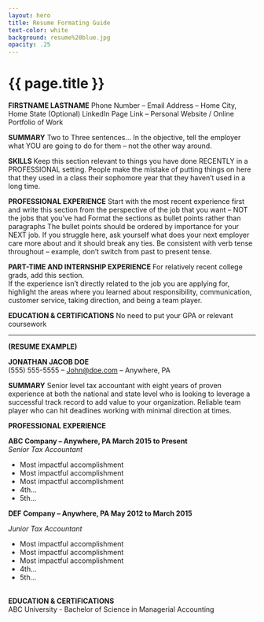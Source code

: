 ```yaml
---
layout: hero
title: Resume Formating Guide
text-color: white
background: resume%20blue.jpg
opacity: .25
---
```

# {{ page.title }}
<p> <b>FIRSTNAME LASTNAME</b>
Phone Number – Email Address – Home City, Home State
(Optional) LinkedIn Page Link – Personal Website / Online Portfolio of Work

<b>SUMMARY</b>
Two to Three sentences…
In the objective, tell the employer what YOU are going to do for them – not the other way around.

<b>SKILLS </b>
Keep this section relevant to things you have done RECENTLY in a PROFESSIONAL setting.  People make the mistake of putting things on here that they used in a class their sophomore year that they haven’t used in a long time.

<b>PROFESSIONAL EXPERIENCE</b>
Start with the most recent experience first and write this section from the perspective of the job that you want – NOT the jobs that you’ve had
Format the sections as bullet points rather than paragraphs
The bullet points should be ordered by importance for your NEXT job.  If you struggle here, ask yourself what does your next employer care more about and it should break any ties.
Be consistent with verb tense throughout – example, don’t switch from past to present tense.

<b>PART-TIME AND INTERNSHIP EXPERIENCE</b>
For relatively recent college grads, add this section.  
If the experience isn’t directly related to the job you are applying for, highlight the areas where you learned about responsibility, communication, customer service, taking direction, and being a team player.

<b>EDUCATION & CERTIFICATIONS</b>
No need to put your GPA or relevant coursework
</p>

<hr></hr>
<p>
<b>(RESUME EXAMPLE)</b>

<b>JONATHAN JACOB DOE</b>  
(555) 555-5555 – John@doe.com – Anywhere, PA

<B>SUMMARY</B>
Senior level tax accountant with eight years of proven experience at both the national and state level who is looking to leverage a successful track record to add value to your organization.  Reliable team player who can hit deadlines working with minimal direction at times.

<b>PROFESSIONAL EXPERIENCE</b>

<b>ABC Company – Anywhere, PA                     March 2015 to Present</b>  
<i>Senior Tax Accountant</i>

<ul>
  <li>  Most impactful accomplishment</li>
  <li>  Most impactful accomplishment</li>
  <li>  Most impactful accomplishment</li>
  <li>  4th...</li>
  <li>  5th...</li>
</ul>
<b>DEF Company – Anywhere, PA                     May 2012 to March 2015</b>

<i>Junior Tax Accountant</i>
<ul>
  <li>  Most impactful accomplishment</li>
  <li>  Most impactful accomplishment</li>
  <li>  Most impactful accomplishment</li>
  <li>  4th...</li>
  <li>  5th...</li>
</ul>
<br><b>EDUCATION & CERTIFICATIONS</b></br>
ABC University - Bachelor of Science in Managerial Accounting
</p>
